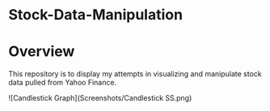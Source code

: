 # Stock-Data-Manipulation

# Overview

This repository is to display my attempts in visualizing and manipulate stock data pulled from Yahoo Finance. 


![Candlestick Graph](Screenshots/Candlestick SS.png)
